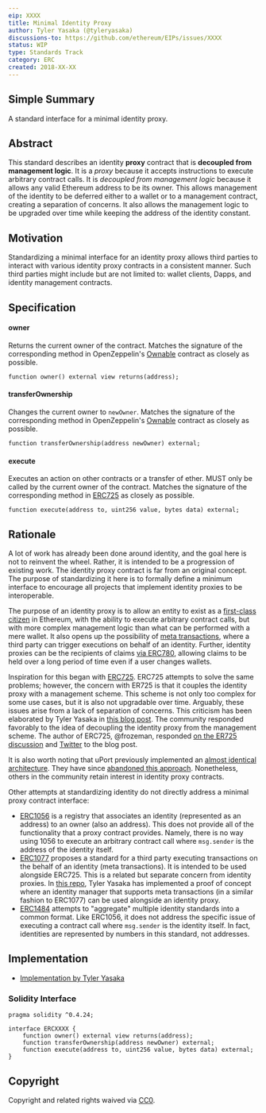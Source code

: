 ```yaml
---
eip: XXXX
title: Minimal Identity Proxy
author: Tyler Yasaka (@tyleryasaka)
discussions-to: https://github.com/ethereum/EIPs/issues/XXXX
status: WIP
type: Standards Track
category: ERC
created: 2018-XX-XX
---
```


## Simple Summary
A standard interface for a minimal identity proxy.

## Abstract

This standard describes an identity **proxy** contract that is **decoupled from management logic**. It is a *proxy* because it accepts instructions to execute arbitrary contract calls. It is *decoupled from management logic* because it allows any valid Ethereum address to be its owner. This allows management of the identity to be deferred either to a wallet or to a management contract, creating a separation of concerns. It also allows the management logic to be upgraded over time while keeping the address of the identity constant.

## Motivation

Standardizing a minimal interface for an identity proxy allows third parties to interact with various identity proxy contracts in a consistent manner. Such third parties might include but are not limited to: wallet clients, Dapps, and identity management contracts.

## Specification

#### owner

Returns the current owner of the contract. Matches the signature of the corresponding method in OpenZeppelin's [Ownable](https://github.com/OpenZeppelin/openzeppelin-solidity/blob/master/contracts/ownership/Ownable.sol) contract as closely as possible.

```
function owner() external view returns(address);
```

#### transferOwnership

Changes the current owner to `newOwner`. Matches the signature of the corresponding method in OpenZeppelin's [Ownable](https://github.com/OpenZeppelin/openzeppelin-solidity/blob/master/contracts/ownership/Ownable.sol) contract as closely as possible.

```
function transferOwnership(address newOwner) external;
```

#### execute

Executes an action on other contracts or a transfer of ether. MUST only be called by the current owner of the contract. Matches the signature of the corresponding method in [ERC725](https://github.com/ethereum/EIPs/issues/725) as closely as possible.

```
function execute(address to, uint256 value, bytes data) external;
```

## Rationale
A lot of work has already been done around identity, and the goal here is not to reinvent the wheel. Rather, it is intended to be a progression of existing work. The identity proxy contract is far from an original concept. The purpose of standardizing it here is to formally define a minimum interface to encourage all projects that implement identity proxies to be interoperable.

The purpose of an identity proxy is to allow an entity to exist as a [first-class citizen](https://medium.com/@tyleryasaka/the-3-essentials-of-identity-in-ethereum-51fba7e1dd32) in Ethereum, with the ability to execute arbitrary contract calls, but with more complex management logic than what can be performed with a mere wallet. It also opens up the possibility of [meta transactions](https://medium.com/@austin_48503/ethereum-meta-transactions-90ccf0859e84), where a third party can trigger executions on behalf of an identity. Further, identity proxies can be the recipients of claims [via ERC780](https://github.com/ethereum/EIPs/issues/780), allowing claims to be held over a long period of time even if a user changes wallets.

Inspiration for this began with [ERC725](https://github.com/ethereum/EIPs/issues/725). ERC725 attempts to solve the same problems; however, the concern with ER725 is that it couples the identity proxy with a management scheme. This scheme is not only too complex for some use cases, but it is also not upgradable over time. Arguably, these issues arise from a lack of separation of concerns. This criticism has been elaborated by Tyler Yasaka in [this blog post](https://medium.com/@tyleryasaka/erc725-proposed-changes-ea2dc221136e). The community responded favorably to the idea of decoupling the identity proxy from the management scheme. The author of ERC725, @frozeman, responded [on the ER725 discussion](https://github.com/ethereum/EIPs/issues/725#issuecomment-431615263) and [Twitter](https://twitter.com/feindura/status/1053740219357380609) to the blog post.

It is also worth noting that uPort previously implemented an [almost identical architecture](https://github.com/uport-project/uport-identity/blob/develop/contracts/Proxy.sol). They have since [abandoned this approach](https://medium.com/uport/next-generation-uport-identity-app-released-59bbc32a83a0). Nonetheless, others in the community retain interest in identity proxy contracts.

Other attempts at standardizing identity do not directly address a minimal proxy contract interface:
- [ERC1056](https://github.com/ethereum/EIPs/issues/1056) is a registry that associates an identity (represented as an address) to an owner (also an address). This does not provide all of the functionality that a proxy contract provides. Namely, there is no way using 1056 to execute an arbitrary contract call where `msg.sender` is the address of the identity itself.
- [ERC1077](https://github.com/ethereum/EIPs/blob/master/EIPS/eip-1077.md) proposes a standard for a third party executing transactions on the behalf of an identity (meta transactions). It is intended to be used alongside ERC725. This is a related but separate concern from identity proxies. In [this repo](https://github.com/tyleryasaka/identity-proposals), Tyler Yasaka has implemented a proof of concept where an identity manager that supports meta transactions (in a similar fashion to ERC1077) can be used alongside an identity proxy.
- [ERC1484](https://github.com/ethereum/EIPs/issues/1495) attempts to "aggregate" multiple identity standards into a common format. Like ERC1056, it does not address the specific issue of executing a contract call where `msg.sender` is the identity itself. In fact, identities are represented by numbers in this standard, not addresses.


## Implementation

- [Implementation by Tyler Yasaka](https://github.com/tyleryasaka/identity-proposals)


### Solidity Interface
```
pragma solidity ^0.4.24;

interface ERCXXXX {
    function owner() external view returns(address);
    function transferOwnership(address newOwner) external;
    function execute(address to, uint256 value, bytes data) external;
}
```

## Copyright
Copyright and related rights waived via [CC0](https://creativecommons.org/publicdomain/zero/1.0/).
